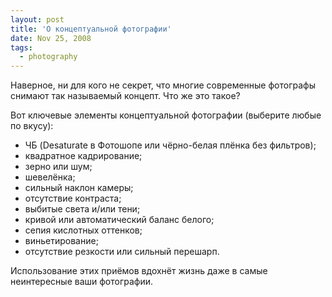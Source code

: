 ```yaml
---
layout: post
title: 'О концептуальной фотографии'
date: Nov 25, 2008
tags:
  - photography
---
```


Наверное, ни для кого не секрет, что многие современные фотографы снимают так называемый концепт. Что же это такое?

Вот ключевые элементы концептуальной фотографии (выберите любые по вкусу):

- ЧБ (Desaturate в Фотошопе или чёрно-белая плёнка без фильтров);
- квадратное кадрирование;
- зерно или шум;
- шевелёнка;
- сильный наклон камеры;
- отсутствие контраста;
- выбитые света и/или тени;
- кривой или автоматический баланс белого;
- сепия кислотных оттенков;
- виньетирование;
- отсутствие резкости или сильный перешарп.

Использование этих приёмов вдохнёт жизнь даже в самые неинтересные ваши фотографии.
